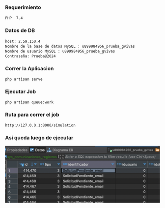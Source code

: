 ### Requerimiento

```
PHP  7.4
```

### Datos de DB
```
host: 2.59.150.4
Nombre de la base de datos MySQL : u899984956_prueba_gvivas
Nombre de usuario MySQL : u899984956_prueba_gvivas
Contraseña: Prueba@2024
```

### Correr la Aplicacion
```
php artisan serve
```
### Ejecutar Job
```
php artisan queue:work
```

### Ruta para correr el job
```
http://127.0.0.1:8000/simulation
```


### Asi queda luego de ejecutar
![prueba](captura.png)
  